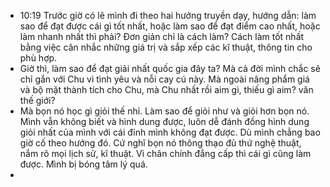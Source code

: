 - 10:19 Trước giờ có lẽ mình đi theo hai hướng truyền dạy, hướng dẫn: làm sao để đạt được cái gì tốt nhất, hoặc làm sao để đạt điểm cao nhất, hoặc làm nhanh nhất thì phải? Đơn giản chỉ là cách làm? Cách làm tốt nhất bằng việc cân nhắc những giá trị và sắp xếp các kĩ thuật, thông tin cho phù hợp.
- Giờ thì, làm sao để đạt giải nhất quốc gia đây ta? Mà cả đời mình chắc sẽ chỉ gắn với Chu vì tình yêu và nỗi cay cú này. Mà ngoài nâng phẩm giá và bộ mặt thành tích cho Chu, mà Chu nhất rồi aim gì, thiếu gì aim? văn thế giới?
- Mà bọn nó học gì giỏi thế nhỉ. Làm sao để giỏi như và giỏi hơn bọn nó. Mình vẫn không biết và hình dung được, luôn dễ đánh đồng hình dung giỏi nhất của mình với cái đỉnh mình không đạt được. Dù mình chẳng bao giờ cố theo hướng đó. Cứ nghĩ bọn nó thông thạo đủ thứ nghệ thuật, nắm rõ mọi lịch sử, kĩ thuật. Vì chân chính đẳng cấp thì cái gì cũng làm được. Mình bị bóng tâm lý quá.
-